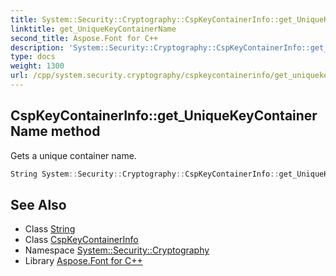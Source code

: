 ```yaml
---
title: System::Security::Cryptography::CspKeyContainerInfo::get_UniqueKeyContainerName method
linktitle: get_UniqueKeyContainerName
second_title: Aspose.Font for C++
description: 'System::Security::Cryptography::CspKeyContainerInfo::get_UniqueKeyContainerName method. Gets a unique container name in C++.'
type: docs
weight: 1300
url: /cpp/system.security.cryptography/cspkeycontainerinfo/get_uniquekeycontainername/
---
```

## CspKeyContainerInfo::get_UniqueKeyContainerName method


Gets a unique container name.

```cpp
String System::Security::Cryptography::CspKeyContainerInfo::get_UniqueKeyContainerName() const
```

## See Also

* Class [String](../../../system/string/)
* Class [CspKeyContainerInfo](../)
* Namespace [System::Security::Cryptography](../../)
* Library [Aspose.Font for C++](../../../)

